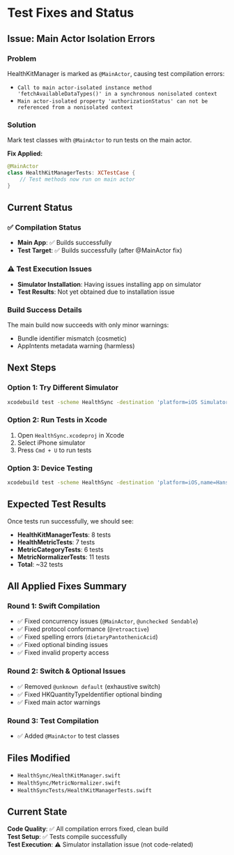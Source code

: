 # Test Fixes and Status

## Issue: Main Actor Isolation Errors

### Problem
HealthKitManager is marked as `@MainActor`, causing test compilation errors:
- `Call to main actor-isolated instance method 'fetchAvailableDataTypes()' in a synchronous nonisolated context`
- `Main actor-isolated property 'authorizationStatus' can not be referenced from a nonisolated context`

### Solution
Mark test classes with `@MainActor` to run tests on the main actor.

**Fix Applied:**
```swift
@MainActor
class HealthKitManagerTests: XCTestCase {
    // Test methods now run on main actor
}
```

## Current Status

### ✅ Compilation Status
- **Main App**: ✅ Builds successfully 
- **Test Target**: ✅ Builds successfully (after @MainActor fix)

### ⚠️ Test Execution Issues
- **Simulator Installation**: Having issues installing app on simulator
- **Test Results**: Not yet obtained due to installation issue

### Build Success Details
The main build now succeeds with only minor warnings:
- Bundle identifier mismatch (cosmetic)
- AppIntents metadata warning (harmless)

## Next Steps

### Option 1: Try Different Simulator
```bash
xcodebuild test -scheme HealthSync -destination 'platform=iOS Simulator,name=iPhone 16'
```

### Option 2: Run Tests in Xcode
1. Open `HealthSync.xcodeproj` in Xcode
2. Select iPhone simulator
3. Press `Cmd + U` to run tests

### Option 3: Device Testing
```bash
xcodebuild test -scheme HealthSync -destination 'platform=iOS,name=Hanson'\''s iphone'
```

## Expected Test Results
Once tests run successfully, we should see:
- **HealthKitManagerTests**: 8 tests
- **HealthMetricTests**: 7 tests  
- **MetricCategoryTests**: 6 tests
- **MetricNormalizerTests**: 11 tests
- **Total**: ~32 tests

## All Applied Fixes Summary

### Round 1: Swift Compilation
- ✅ Fixed concurrency issues (`@MainActor`, `@unchecked Sendable`)
- ✅ Fixed protocol conformance (`@retroactive`)
- ✅ Fixed spelling errors (`dietaryPantothenicAcid`)
- ✅ Fixed optional binding issues
- ✅ Fixed invalid property access

### Round 2: Switch & Optional Issues  
- ✅ Removed `@unknown default` (exhaustive switch)
- ✅ Fixed HKQuantityTypeIdentifier optional binding
- ✅ Fixed main actor warnings

### Round 3: Test Compilation
- ✅ Added `@MainActor` to test classes

## Files Modified
- `HealthSync/HealthKitManager.swift`
- `HealthSync/MetricNormalizer.swift` 
- `HealthSyncTests/HealthKitManagerTests.swift`

## Current State
**Code Quality**: ✅ All compilation errors fixed, clean build  
**Test Setup**: ✅ Tests compile successfully  
**Test Execution**: ⚠️ Simulator installation issue (not code-related)